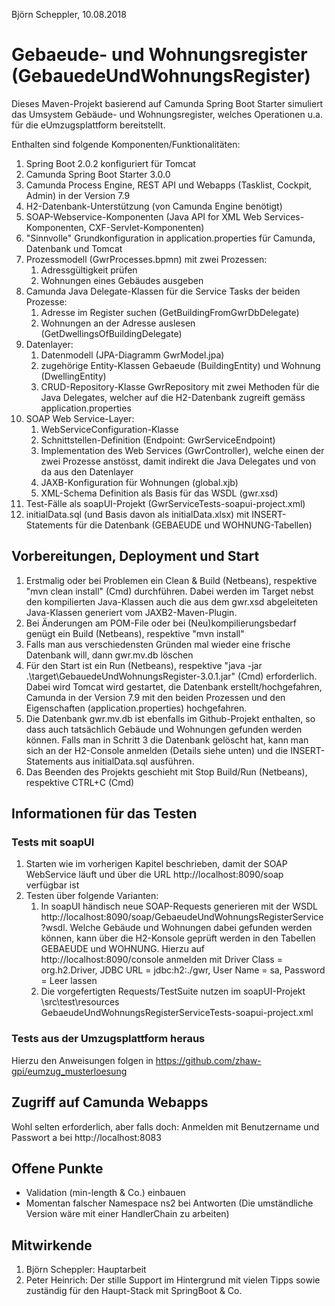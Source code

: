 Björn Scheppler, 10.08.2018

# Gebaeude- und Wohnungsregister (GebauedeUndWohnungsRegister)
Dieses Maven-Projekt basierend auf Camunda Spring Boot Starter simuliert das 
Umsystem Gebäude- und Wohnungsregister, welches Operationen u.a. für die
eUmzugsplattform bereitstellt.

Enthalten sind folgende Komponenten/Funktionalitäten:
1. Spring Boot 2.0.2 konfiguriert für Tomcat
2. Camunda Spring Boot Starter 3.0.0
3. Camunda Process Engine, REST API und Webapps (Tasklist, Cockpit, Admin) in der Version 7.9
4. H2-Datenbank-Unterstützung (von Camunda Engine benötigt)
5. SOAP-Webservice-Komponenten (Java API for XML Web Services-Komponenten,  CXF-Servlet-Komponenten)
6. "Sinnvolle" Grundkonfiguration in application.properties für Camunda, Datenbank und Tomcat
7. Prozessmodell (GwrProcesses.bpmn) mit zwei Prozessen:
    1. Adressgültigkeit prüfen
    2. Wohnungen eines Gebäudes ausgeben
8. Camunda Java Delegate-Klassen für die Service Tasks der beiden Prozesse:
    1. Adresse im Register suchen (GetBuildingFromGwrDbDelegate)
    2. Wohnungen an der Adresse auslesen (GetDwellingsOfBuildingDelegate)
9. Datenlayer:
    1. Datenmodell (JPA-Diagramm GwrModel.jpa)
    2. zugehörige Entity-Klassen Gebaeude (BuildingEntity) und Wohnung (DwellingEntity)
    3. CRUD-Repository-Klasse GwrRepository mit zwei Methoden für die Java Delegates,
welcher auf die H2-Datenbank zugreift gemäss application.properties
10. SOAP Web Service-Layer:
    1. WebServiceConfiguration-Klasse
    2. Schnittstellen-Definition (Endpoint: GwrServiceEndpoint)
    3. Implementation des Web Services (GwrController), welche einen der zwei Prozesse
anstösst, damit indirekt die Java Delegates und von da aus den Datenlayer
    4. JAXB-Konfiguration für Wohnungen (global.xjb)
    5. XML-Schema Definition als Basis für das WSDL (gwr.xsd)
11. Test-Fälle als soapUI-Projekt (GwrServiceTests-soapui-project.xml)
12. initialData.sql (und Basis davon als initialData.xlsx) mit INSERT-Statements für die Datenbank (GEBAEUDE und WOHNUNG-Tabellen)

## Vorbereitungen, Deployment und Start
1. Erstmalig oder bei Problemen ein Clean & Build (Netbeans), respektive "mvn clean install" (Cmd) durchführen. Dabei werden im Target nebst den kompilierten Java-Klassen auch
die aus dem gwr.xsd abgeleiteten Java-Klassen generiert vom JAXB2-Maven-Plugin.
2. Bei Änderungen am POM-File oder bei (Neu)kompilierungsbedarf genügt ein Build (Netbeans), respektive "mvn install"
3. Falls man aus verschiedensten Gründen mal wieder eine frische Datenbank will, dann gwr.mv.db löschen
4. Für den Start ist ein Run (Netbeans), respektive "java -jar .\target\GebauedeUndWohnungsRegister-3.0.1.jar" (Cmd) erforderlich. Dabei wird Tomcat wird gestartet, die Datenbank erstellt/hochgefahren, Camunda in der Version 7.9 mit den beiden Prozessen und den Eigenschaften (application.properties) hochgefahren.
5. Die Datenbank gwr.mv.db ist ebenfalls im Github-Projekt enthalten, so dass auch tatsächlich Gebäude und Wohnungen gefunden werden können. Falls man in Schritt 3 die Datenbank gelöscht hat, kann man sich an der H2-Console anmelden (Details siehe unten) und die INSERT-Statements aus initialData.sql ausführen.
6. Das Beenden des Projekts geschieht mit Stop Build/Run (Netbeans), respektive CTRL+C (Cmd)

## Informationen für das Testen
### Tests mit soapUI
1. Starten wie im vorherigen Kapitel beschrieben, damit der SOAP WebService läuft und über die URL http://localhost:8090/soap
verfügbar ist
2. Testen über folgende Varianten:
    1. In soapUI händisch neue SOAP-Requests generieren mit der WSDL
http://localhost:8090/soap/GebaeudeUndWohnungsRegisterService?wsdl. Welche Gebäude
und Wohnungen dabei gefunden werden können, kann über die H2-Konsole geprüft werden 
in den Tabellen GEBAEUDE und WOHNUNG. Hierzu auf http://localhost:8090/console anmelden 
mit Driver Class = org.h2.Driver, JDBC URL = jdbc:h2:./gwr, User Name 
= sa, Password = Leer lassen
    2. Die vorgefertigten Requests/TestSuite nutzen im soapUI-Projekt \src\test\resources\
GebaeudeUndWohnungsRegisterServiceTests-soapui-project.xml

### Tests aus der Umzugsplattform heraus
Hierzu den Anweisungen folgen in https://github.com/zhaw-gpi/eumzug_musterloesung

## Zugriff auf Camunda Webapps
Wohl selten erforderlich, aber falls doch: Anmelden mit Benutzername und Passwort a bei http://localhost:8083

## Offene Punkte
- Validation (min-length & Co.) einbauen
- Momentan falscher Namespace ns2 bei Antworten (Die umständliche Version wäre 
  mit einer HandlerChain zu arbeiten)

## Mitwirkende
1. Björn Scheppler: Hauptarbeit
2. Peter Heinrich: Der stille Support im Hintergrund mit vielen Tipps sowie zuständig
für den Haupt-Stack mit SpringBoot & Co.